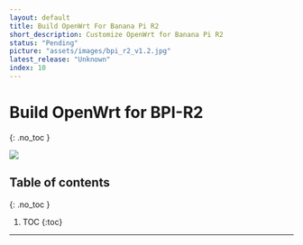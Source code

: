 ```yaml
---
layout: default
title: Build OpenWrt For Banana Pi R2
short_description: Customize OpenWrt for Banana Pi R2
status: "Pending"
picture: "assets/images/bpi_r2_v1.2.jpg"
latest_release: "Unknown"
index: 10
---
```


# Build OpenWrt for BPI-R2
{: .no_toc }

![](../../../assets/images/bpi-r2/bpi_r2_v1.2.jpg)

## Table of contents
{: .no_toc }

1. TOC
{:toc}

-----------------------------------


